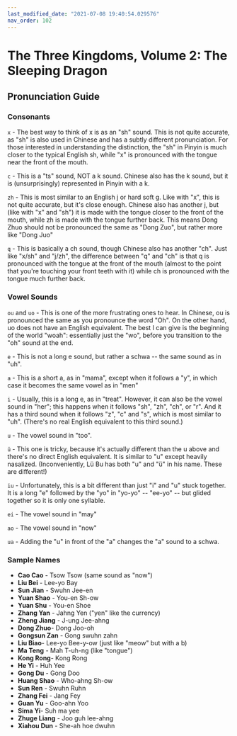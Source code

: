 ```yaml
---
last_modified_date: "2021-07-08 19:40:54.029576"
nav_order: 102
---
```


# The Three Kingdoms, Volume 2: The Sleeping Dragon

## Pronunciation Guide
### Consonants
`x` - The best way to think of x is as an "sh" sound. This is not quite accurate, as "sh" is also used in Chinese and has a subtly different pronunciation. For those interested in understanding the distinction, the "sh" in Pinyin is much closer to the typical English sh, while "x" is pronounced with the tongue near the front of the mouth.

`c` - This is a "ts" sound, NOT a k sound. Chinese also has the k sound, but it is (unsurprisingly) represented in Pinyin with a k.

`zh` - This is most similar to an English j or hard soft g. Like with "x", this is not quite accurate, but it's close enough. Chinese also has another j, but (like with "x" and "sh") it is made with the tongue closer to the front of the mouth, while zh is made with the tongue further back. This means Dong Zhuo should not be pronounced the same as "Dong Zuo", but rather more like "Dong Juo"

`q` - This is basically a ch sound, though Chinese also has another "ch". Just like "x/sh" and "j/zh", the difference between "q" and "ch" is that q is pronounced with the tongue at the front of the mouth (almost to the point that you're touching your front teeth with it) while ch is pronounced with the tongue much further back.

### Vowel Sounds
`ou` and `uo` - This is one of the more frustrating ones to hear. In Chinese, ou is pronounced the same as you pronounce the word "Oh". On the other hand, uo does not have an English equivalent. The best I can give is the beginning of the world "woah": essentially just the "wo", before you transition to the "oh" sound at the end.

`e` - This is not a long e sound, but rather a schwa -- the same sound as in "uh".

`a` - This is a short a, as in "mama", except when it follows a "y", in which case it becomes the same vowel as in "men"

`i` - Usually, this is a long e, as in "treat". However, it can also be the vowel sound in "her"; this happens when it follows "sh", "zh", "ch", or "r". And it has a third sound when it follows "z", "c" and "s", which is most similar to "uh". (There's no real English equivalent to this third sound.)

`u` - The vowel sound in "too".

`ü` - This one is tricky, because it's actually different than the u above and there's no direct English equivalent. It is similar to "u" except heavily nasalized. (Inconveniently, Lü Bu has both "u" and "ü" in his name. These are different!)

`iu` - Unfortunately, this is a bit different than just "i" and "u" stuck together. It is a long "e" followed by the "yo" in "yo-yo" -- "ee-yo" -- but glided together so it is only one syllable.

`ei` - The vowel sound in "may"

`ao` - The vowel sound in "now"

`ua` - Adding the "u" in front of the "a" changes the "a" sound to a schwa.

### Sample Names
- **Cao Cao** - Tsow Tsow (same sound as "now")
- **Liu Bei** - Lee-yo Bay
- **Sun Jian** - Swuhn Jee-en
- **Yuan Shao** - You-en Sh-ow
- **Yuan Shu** - You-en Shoe
- **Zhang Yan** - Jahng Yen ("yen" like the currency)
- **Zheng Jiang** - J-ung Jee-ahng
- **Dong Zhuo**- Dong Joo-oh
- **Gongsun Zan** - Gong swuhn zahn
- **Liu Biao**- Lee-yo Bee-y-ow (just like "meow" but with a b)
- **Ma Teng** - Mah T-uh-ng (like "tongue")
- **Kong Rong**- Kong Rong
- **He Yi** - Huh Yee
- **Gong Du** - Gong Doo
- **Huang Shao** - Who-ahng Sh-ow
- **Sun Ren** - Swuhn Ruhn
- **Zhang Fei** - Jang Fey
- **Guan Yu** - Goo-ahn Yoo
- **Sima Yi**- Suh ma yee
- **Zhuge Liang** - Joo guh lee-ahng
- **Xiahou Dun** - She-ah hoe dwuhn
